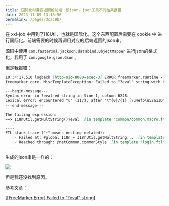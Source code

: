 ```yaml
---
title: 国际化时需要返回给前端一段json，json工具不同结果报错
date: 2023-11-09 13:16:56
permalink: /pages/3cac9b/
---
```

在 xxl-job 中用到了I18Util，也就是国际化，这个东西配置后需要在 cookie 中 进行国际化。前端需要的时候再调用对应的后端返回的json串。

源码中使用 `com.fasterxml.jackson.databind.ObjectMapper` 进行json的格式化，我用了 `com.google.gson.Gson` 。

但是我报错：

```markdown
10:34:17.510 logback [http-nio-8080-exec-3] ERROR freemarker.runtime - Error executing FreeMarker template
freemarker.core._MiscTemplateException: Failed to "?eval" string with this error:

---begin-message---
Syntax error in ?eval-ed string in line 1, column 6248:
Lexical error: encountered "u" (117), after "\"{0}/{1} [\u4efb\u52a1ID\\".
---end-message---

The failing expression:
==> I18nUtil.getMultString()?eval  [in template "common/common.macro.ftl" at line 32, column 25]

----
FTL stack trace ("~" means nesting-related):
	- Failed at: #global I18n = I18nUtil.getMultString...  [in template "common/common.macro.ftl" in macro "commonStyle" at line 32, column 9]
	- Reached through: @netCommon.commonStyle  [in template "login.ftl" at line 5, column 9]
----
```

生成的json串是一样的：

![](https://typorehwf.oss-cn-chengdu.aliyuncs.com/20231024103956.png)



但是我还没找到原因。



参考文章：

[[[FreeMarker Error\] Failed to "?eval" string]](https://www.taogenjia.com/2021/10/27/freemarker-error-Failed-to-eval-string/)